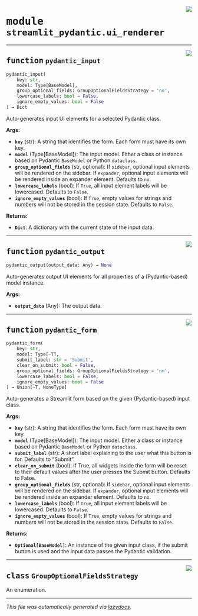 <!-- markdownlint-disable -->

<a href="https://github.com/lukasmasuch/streamlit-pydantic/blob/main/src/streamlit_pydantic/ui_renderer.py#L0"><img align="right" style="float:right;" src="https://img.shields.io/badge/-source-cccccc?style=flat-square"></a>

# <kbd>module</kbd> `streamlit_pydantic.ui_renderer`





---

<a href="https://github.com/lukasmasuch/streamlit-pydantic/blob/main/src/streamlit_pydantic/ui_renderer.py#L906"><img align="right" style="float:right;" src="https://img.shields.io/badge/-source-cccccc?style=flat-square"></a>

## <kbd>function</kbd> `pydantic_input`

```python
pydantic_input(
    key: str,
    model: Type[BaseModel],
    group_optional_fields: GroupOptionalFieldsStrategy = 'no',
    lowercase_labels: bool = False,
    ignore_empty_values: bool = False
) → Dict
```

Auto-generates input UI elements for a selected Pydantic class. 



**Args:**
 
 - <b>`key`</b> (str):  A string that identifies the form. Each form must have its own key. 
 - <b>`model`</b> (Type[BaseModel]):  The input model. Either a class or instance based on Pydantic `BaseModel` or Python `dataclass`. 
 - <b>`group_optional_fields`</b> (str, optional):  If `sidebar`, optional input elements will be rendered on the sidebar.  If `expander`,  optional input elements will be rendered inside an expander element. Defaults to `no`. 
 - <b>`lowercase_labels`</b> (bool):  If `True`, all input element labels will be lowercased. Defaults to `False`. 
 - <b>`ignore_empty_values`</b> (bool):  If `True`, empty values for strings and numbers will not be stored in the session state. Defaults to `False`. 



**Returns:**
 
 - <b>`Dict`</b>:  A dictionary with the current state of the input data. 


---

<a href="https://github.com/lukasmasuch/streamlit-pydantic/blob/main/src/streamlit_pydantic/ui_renderer.py#L935"><img align="right" style="float:right;" src="https://img.shields.io/badge/-source-cccccc?style=flat-square"></a>

## <kbd>function</kbd> `pydantic_output`

```python
pydantic_output(output_data: Any) → None
```

Auto-generates output UI elements for all properties of a (Pydantic-based) model instance. 



**Args:**
 
 - <b>`output_data`</b> (Any):  The output data. 


---

<a href="https://github.com/lukasmasuch/streamlit-pydantic/blob/main/src/streamlit_pydantic/ui_renderer.py#L949"><img align="right" style="float:right;" src="https://img.shields.io/badge/-source-cccccc?style=flat-square"></a>

## <kbd>function</kbd> `pydantic_form`

```python
pydantic_form(
    key: str,
    model: Type[~T],
    submit_label: str = 'Submit',
    clear_on_submit: bool = False,
    group_optional_fields: GroupOptionalFieldsStrategy = 'no',
    lowercase_labels: bool = False,
    ignore_empty_values: bool = False
) → Union[~T, NoneType]
```

Auto-generates a Streamlit form based on the given (Pydantic-based) input class. 



**Args:**
 
 - <b>`key`</b> (str):  A string that identifies the form. Each form must have its own key. 
 - <b>`model`</b> (Type[BaseModel]):  The input model. Either a class or instance based on Pydantic `BaseModel` or Python `dataclass`. 
 - <b>`submit_label`</b> (str):  A short label explaining to the user what this button is for. Defaults to “Submit”. 
 - <b>`clear_on_submit`</b> (bool):  If True, all widgets inside the form will be reset to their default values after the user presses the Submit button. Defaults to False. 
 - <b>`group_optional_fields`</b> (str, optional):  If `sidebar`, optional input elements will be rendered on the sidebar.  If `expander`,  optional input elements will be rendered inside an expander element. Defaults to `no`. 
 - <b>`lowercase_labels`</b> (bool):  If `True`, all input element labels will be lowercased. Defaults to `False`. 
 - <b>`ignore_empty_values`</b> (bool):  If `True`, empty values for strings and numbers will not be stored in the session state. Defaults to `False`. 



**Returns:**
 
 - <b>`Optional[BaseModel]`</b>:  An instance of the given input class,  if the submit button is used and the input data passes the Pydantic validation. 


---

<a href="https://github.com/lukasmasuch/streamlit-pydantic/blob/main/src/streamlit_pydantic/ui_renderer.py#L58"><img align="right" style="float:right;" src="https://img.shields.io/badge/-source-cccccc?style=flat-square"></a>

## <kbd>class</kbd> `GroupOptionalFieldsStrategy`
An enumeration. 







---

_This file was automatically generated via [lazydocs](https://github.com/ml-tooling/lazydocs)._
